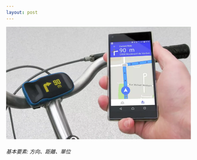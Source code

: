 ```yaml
---
layout: post
---
```

![HaiKu](images/nav_img/HaiKu/operation2.png)

###### 基本要素: 方向、距離、單位
<!--
    0. logo
    1. panel
    2. features
    3. installation
    4. app view
    -->
